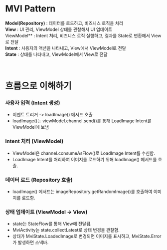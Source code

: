 # MVI Pattern
**Model(Repository)** : 데이터를 로드하고, 비즈니스 로직을 처리  
**View** : UI 관리, ViewModel 상태를 관찰해서 UI 업데이트  
ViewModel** : Intent 처리, 비즈니스 로직 실행하고, 결과를 State로 변환해서 View로 전달  
**Intent** : 사용자의 액션을 나타내고, View에서 ViewModel로 전달  
**State** : 상태를 나타내고, ViewModel에서 View로 전달

<br>

# 흐름으로 이해하기

### 사용자 입력 (Intent 생성)
- 이벤트 트리거 -> loadImage() 메서드 호출
- loadImage()는 viewModel.channel.send()를 통해 LoadImage Intent를 ViewModel에 보냄

### Intent 처리 (ViewModel)
- ViewModel은 channel.consumeAsFlow()로 LoadImage Intent를 수신함.
- LoadImage Intent를 처리하여 이미지를 로드하기 위해 loadImage() 메서드를 호출.

### 데이터 로드 (Repository 호출)
- loadImage() 메서드는 imageRepository.getRandomImage()를 호출하여 이미지를 로드함.

### 상태 업데이트 (ViewModel -> View)
- state는 StateFlow를 통해 View에 전달됨.
- MviActivity는 state.collectLatest로 상태 변경을 관찰함.
- 상태가 MviState.LoadedImage로 변경되면 이미지를 표시하고, MviState.Error가 발생하면 스낵바.

